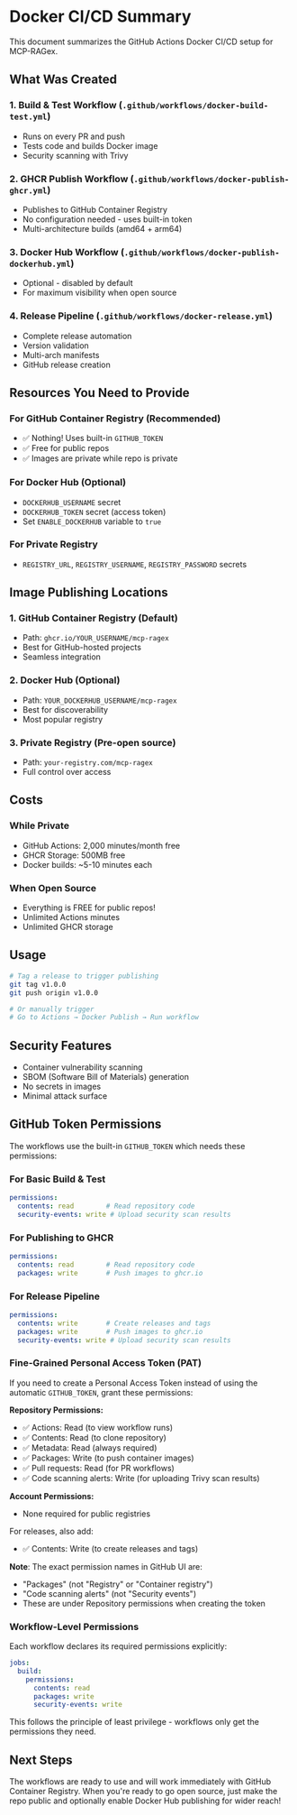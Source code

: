 # Docker CI/CD Summary

This document summarizes the GitHub Actions Docker CI/CD setup for MCP-RAGex.

## What Was Created

### 1. Build & Test Workflow (`.github/workflows/docker-build-test.yml`)
- Runs on every PR and push
- Tests code and builds Docker image
- Security scanning with Trivy

### 2. GHCR Publish Workflow (`.github/workflows/docker-publish-ghcr.yml`)
- Publishes to GitHub Container Registry
- No configuration needed - uses built-in token
- Multi-architecture builds (amd64 + arm64)

### 3. Docker Hub Workflow (`.github/workflows/docker-publish-dockerhub.yml`)
- Optional - disabled by default
- For maximum visibility when open source

### 4. Release Pipeline (`.github/workflows/docker-release.yml`)
- Complete release automation
- Version validation
- Multi-arch manifests
- GitHub release creation

## Resources You Need to Provide

### For GitHub Container Registry (Recommended)
- ✅ Nothing! Uses built-in `GITHUB_TOKEN`
- ✅ Free for public repos
- ✅ Images are private while repo is private

### For Docker Hub (Optional)
- `DOCKERHUB_USERNAME` secret
- `DOCKERHUB_TOKEN` secret (access token)
- Set `ENABLE_DOCKERHUB` variable to `true`

### For Private Registry
- `REGISTRY_URL`, `REGISTRY_USERNAME`, `REGISTRY_PASSWORD` secrets

## Image Publishing Locations

### 1. GitHub Container Registry (Default)
- Path: `ghcr.io/YOUR_USERNAME/mcp-ragex`
- Best for GitHub-hosted projects
- Seamless integration

### 2. Docker Hub (Optional)
- Path: `YOUR_DOCKERHUB_USERNAME/mcp-ragex`
- Best for discoverability
- Most popular registry

### 3. Private Registry (Pre-open source)
- Path: `your-registry.com/mcp-ragex`
- Full control over access

## Costs

### While Private
- GitHub Actions: 2,000 minutes/month free
- GHCR Storage: 500MB free
- Docker builds: ~5-10 minutes each

### When Open Source
- Everything is FREE for public repos!
- Unlimited Actions minutes
- Unlimited GHCR storage

## Usage

```bash
# Tag a release to trigger publishing
git tag v1.0.0
git push origin v1.0.0

# Or manually trigger
# Go to Actions → Docker Publish → Run workflow
```

## Security Features
- Container vulnerability scanning
- SBOM (Software Bill of Materials) generation
- No secrets in images
- Minimal attack surface

## GitHub Token Permissions

The workflows use the built-in `GITHUB_TOKEN` which needs these permissions:

### For Basic Build & Test
```yaml
permissions:
  contents: read        # Read repository code
  security-events: write # Upload security scan results
```

### For Publishing to GHCR
```yaml
permissions:
  contents: read        # Read repository code
  packages: write       # Push images to ghcr.io
```

### For Release Pipeline
```yaml
permissions:
  contents: write       # Create releases and tags
  packages: write       # Push images to ghcr.io
  security-events: write # Upload security scan results
```

### Fine-Grained Personal Access Token (PAT)

If you need to create a Personal Access Token instead of using the automatic `GITHUB_TOKEN`, grant these permissions:

**Repository Permissions:**
- ✅ Actions: Read (to view workflow runs)
- ✅ Contents: Read (to clone repository)
- ✅ Metadata: Read (always required)
- ✅ Packages: Write (to push container images) 
- ✅ Pull requests: Read (for PR workflows)
- ✅ Code scanning alerts: Write (for uploading Trivy scan results)

**Account Permissions:**
- None required for public registries

For releases, also add:
- ✅ Contents: Write (to create releases and tags)

**Note**: The exact permission names in GitHub UI are:
- "Packages" (not "Registry" or "Container registry")
- "Code scanning alerts" (not "Security events")
- These are under Repository permissions when creating the token

### Workflow-Level Permissions

Each workflow declares its required permissions explicitly:

```yaml
jobs:
  build:
    permissions:
      contents: read
      packages: write
      security-events: write
```

This follows the principle of least privilege - workflows only get the permissions they need.

## Next Steps

The workflows are ready to use and will work immediately with GitHub Container Registry. When you're ready to go open source, just make the repo public and optionally enable Docker Hub publishing for wider reach!